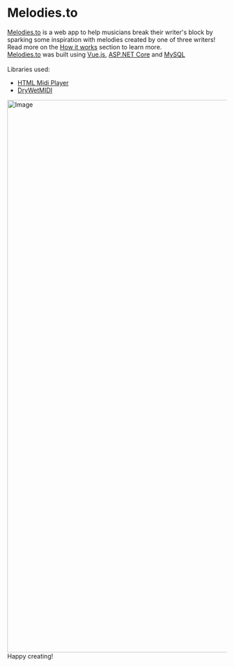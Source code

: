 # Melodies.to
[Melodies.to](https://melodies.to) is a web app to help musicians break their writer's block by sparking some inspiration with melodies created by one of three writers! Read more on the [How it works](https://melodies.to/About) section to learn more.
<br />
[Melodies.to](https://melodies.to) was built using [Vue.js](https://vuejs.org/), [ASP.NET Core](https://docs.microsoft.com/en-us/aspnet/core/?view=aspnetcore-6.0) and [MySQL](https://www.mysql.com/)
<br />
<br />
Libraries used:
* [HTML Midi Player](https://github.com/cifkao/html-midi-player)
* [DryWetMIDI](https://github.com/melanchall/drywetmidi)
<img width="1267" alt="Image" src="https://user-images.githubusercontent.com/54548830/172269898-706824a7-2d9f-4360-be5f-5e21f52c837a.png">

<br />
Happy creating!
